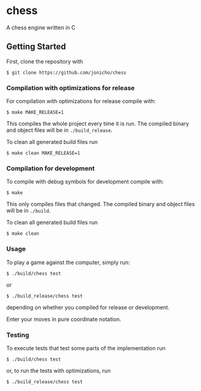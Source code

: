 # chess

A chess engine written in C

## Getting Started

First, clone the repository with
```
$ git clone https://github.com/jonicho/chess
```

### Compilation with optimizations for release

For compilation with optimizations for release compile with:
```
$ make MAKE_RELEASE=1
```
This compiles the whole project every time it is run.
The compiled binary and object files will be in `./build_release`.

To clean all generated build files run
```
$ make clean MAKE_RELEASE=1
```

### Compilation for development

To compile with debug symbols for development compile with:
```
$ make
```
This only compiles files that changed.
The compiled binary and object files will be in `./build`.

To clean all generated build files run
```
$ make clean
```

### Usage
To play a game against the computer, simply run:
```
$ ./build/chess test
```
or 
```
$ ./build_release/chess test
```
depending on whether you compiled for release or development.

Enter your moves in pure coordinate notation.

### Testing

To execute tests that test some parts of the implementation run
```
$ ./build/chess test
```
or, to run the tests with optimizations, run

```
$ ./build_release/chess test
```
